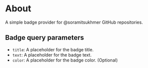 # About

A simple badge provider for @soramitsukhmer GitHub repositories.

## Badge query parameters

- `title`: A placeholder for the badge title.
- `text`: A placeholder for the badge text.
- `color`: A placeholder for the badge color. (Optional)
